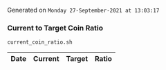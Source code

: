 Generated on `Monday 27-September-2021 at 13:03:17`

### Current to Target Coin Ratio
`current_coin_ratio.sh`

Date|Current|Target|Ratio
---|---|---|---
